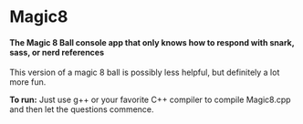 # Magic8
#### The Magic 8 Ball console app that only knows how to respond with snark, sass, or nerd references


This version of a magic 8 ball is possibly less helpful, but definitely a lot more fun.

**To run:**
Just use g++ or your favorite C++ compiler to compile Magic8.cpp and then let the questions commence.


